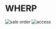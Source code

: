 # WHERP
![sale order](https://mxshop-wh.oss-cn-hangzhou.aliyuncs.com/1.jpg)
![access](https://mxshop-wh.oss-cn-hangzhou.aliyuncs.com/2.jpg)
